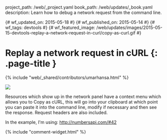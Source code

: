 project_path: /web/_project.yaml
book_path: /web/updates/_book.yaml
description: Learn how to debug a network request from the command line.

{# wf_updated_on: 2015-05-18 #}
{# wf_published_on: 2015-05-14 #}
{# wf_tags: devtools #}
{# wf_featured_image: /web/updates/images/2015-05-15-devtools-replay-a-network-request-in-curl/copy-as-curl.gif #}

# Replay a network request in cURL {: .page-title }

{% include "web/_shared/contributors/umarhansa.html" %}


<img src="/web/updates/images/2015-05-15-devtools-replay-a-network-request-in-curl/copy-as-curl.gif">

Resources which show up in the network panel have a context menu which allows you to Copy as cURL, this will go into your clipboard at which point you can paste it into the command line, modify if necessary and then see the response. Request headers are also included.

In the example, I'm using: <a href="http://numbersapi.com/#42">http://numbersapi.com/#42</a>


{% include "comment-widget.html" %}
